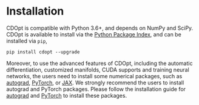 # Installation

CDOpt is compatible with Python 3.6+, and depends on NumPy and SciPy. CDOpt is available to install via the [Python Package Index](https://pypi.org/project/cdopt/), and can be installed via `pip`,



```shell
pip install cdopt --upgrade
```



Moreover, to use the advanced features of CDOpt, including the automatic differentiation, customized manifolds, CUDA supports and training neural networks, the users need to install some numerical packages, such as [autograd](https://github.com/HIPS/autograd), [PyTorch](https://pytorch.org/), or [JAX](https://jax.readthedocs.io/en/latest/index.html). We strongly recommend the users to install autograd and PyTorch packages. Please follow the installation guide for [autograd](https://github.com/HIPS/autograd) and [PyTorch](https://pytorch.org/get-started/locally/) to install these packages. 